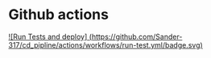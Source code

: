 # Github actions

[![Run Tests and deploy]
(https://github.com/Sander-317/cd_pipline/actions/workflows/run-test.yml/badge.svg)](https://github.com/Sander-317/cd_pipline/actions/workflows/run-test.yml)
